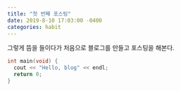 ```yaml
---
title: "첫 번째 포스팅"
date: 2019-8-10 17:03:00 -0400
categories: habit
---
```

그렇게 뜸을 들이다가 처음으로 블로그를 만들고 포스팅을 해본다.

```cpp
int main(void) {
  cout << "Hello, blog" << endl;
  return 0;
}
```

